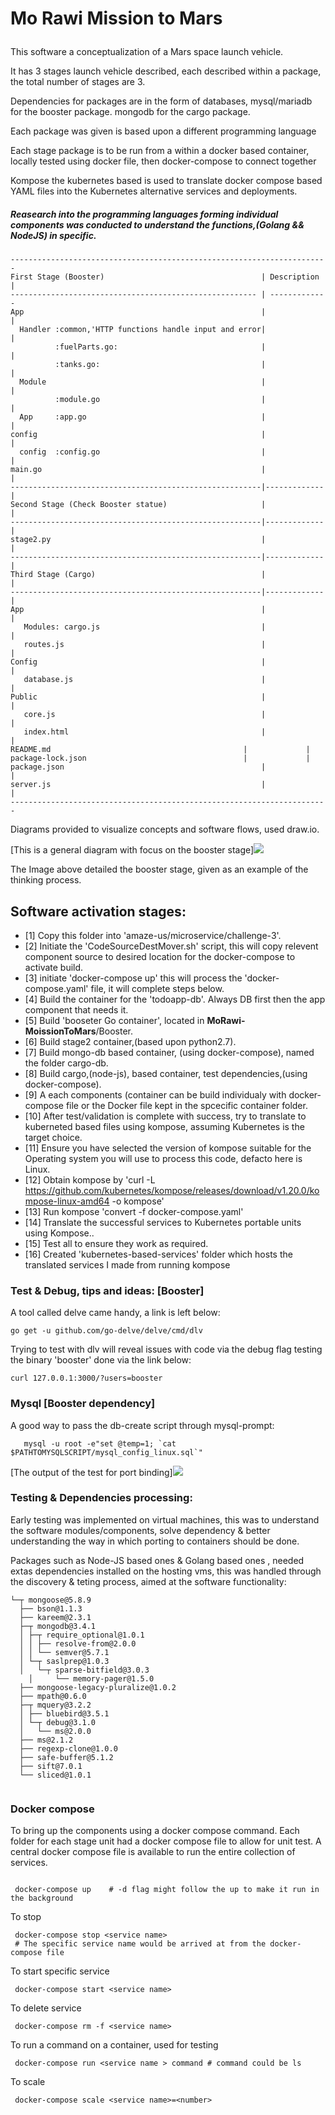 # <p>Mo Rawi Mission to Mars</p>
<p>This software a conceptualization of a Mars space launch vehicle.</p>
<p>It has 3 stages launch vehicle described, each described within a package, the total number of stages are 3.</p>
<p>Dependencies for packages are in the form of databases, mysql/mariadb for the booster package. mongodb for the cargo package.   
<p>Each package was given is based upon a different programming language</p> 
<p>Each stage package is to be run from a within a docker based container, locally tested using docker file, then docker-compose to connect together</p>
<p>Kompose the kubernetes based is used to translate docker compose based YAML files into the Kubernetes alternative services and deployments.</p>


##### Reasearch into the programming languages forming individual components was conducted to understand the functions,(Golang && NodeJS) in specific.

```
-----------------------------------------------------------------------
First Stage (Booster)                                   | Description |
------------------------------------------------------- | -------------
App                                                     |             |
  Handler :common,'HTTP functions handle input and error|             | 
          :fuelParts.go:                                |             |              
          :tanks.go:                                    |             |
  Module                                                |             |
          :module.go                                    |             |
  App     :app.go                                       |             |
config                                                  |             |
  config  :config.go                                    |             |
main.go                                                 |             |
--------------------------------------------------------|-------------|
Second Stage (Check Booster statue)                     |             |
--------------------------------------------------------|-------------|
stage2.py                                               |             |
--------------------------------------------------------|-------------|
Third Stage (Cargo)                                     |             |
--------------------------------------------------------|-------------|
App                                                     |             |
   Modules: cargo.js                                    |             |
   routes.js                                            |             |
Config                                                  |             |
   database.js                                          |             |                                          
Public                                                  |             |
   core.js                                              |             |
   index.html                                           |             |
README.md	                                        |             |
package-lock.json	                                |             |
package.json	                                        |             |
server.js                                               |             |
-----------------------------------------------------------------------

```
<p>Diagrams provided to visualize concepts and software flows, used draw.io.</p>
<p>[This is a general diagram with focus on the booster stage]<img src=Mars-Stages-Diagram-Booster.jpeg></p>
<p>The Image above detailed the booster stage, given as an example of the thinking process.</p> 


## Software activation stages:
- [1] Copy this folder into 'amaze-us/microservice/challenge-3'.
- [2] Initiate the 'CodeSourceDestMover.sh' script, this will copy relevent component source to desired location for the docker-compose to activate build.
- [3] initiate 'docker-compose up' this will process the 'docker-compose.yaml' file, it will complete steps below.
- [4] Build the container for the 'todoapp-db'. Always DB first then the app component that needs it.
- [5] Build  'booseter Go container', located in __MoRawi-MoissionToMars__/Booster.
- [6] Build stage2 container,(based upon python2.7).
- [7] Build mongo-db based container, (using docker-compose), named the folder cargo-db.
- [8] Build cargo,(node-js), based container, test dependencies,(using docker-compose).
- [9] A each components (container can be build individualy with docker-compose file or the Docker file kept in the spcecific container folder.
- [10] After test/validation is complete with success, try to translate to kuberneted based files using kompose, assuming Kubernetes is the target choice.
- [11] Ensure you have selected the version of kompose suitable for the Operating system you will use to process this code, defacto here is Linux.
- [12] Obtain kompose by 'curl -L https://github.com/kubernetes/kompose/releases/download/v1.20.0/kompose-linux-amd64 -o kompose'
- [13] Run kompose 'convert -f docker-compose.yaml'
- [14] Translate the successful services to Kubernetes portable units using Kompose..
- [15] Test all to ensure they work as required.
- [16] Created 'kubernetes-based-services' folder which hosts the translated services I made from running kompose 


### Test & Debug, tips and ideas: [Booster]
A tool called delve came handy, a link is left below:
```
go get -u github.com/go-delve/delve/cmd/dlv
```
Trying to test with dlv will reveal issues with code via the debug flag
testing the binary 'booster' done via the link below:
```
curl 127.0.0.1:3000/?users=booster
```

### Mysql [Booster dependency]

A good way to pass the db-create script through mysql-prompt:
```
   mysql -u root -e"set @temp=1; `cat $PATHTOMYSQLSCRIPT/mysql_config_linux.sql`"

```


<p>[The output of the test for port binding]<img src=BoosterTest.png></p>


###  Testing & Dependencies processing:
Early testing was implemented on virtual machines, this was to understand the software modules/components, solve dependency & better understanding the way in which porting to containers should be done.

Packages such as Node-JS based ones & Golang based ones , needed extas dependencies installed on the hosting vms, this was handled through the discovery & teting process, aimed at the software functionality:

```
└─┬ mongoose@5.8.9 
  ├── bson@1.1.3 
  ├── kareem@2.3.1 
  ├─┬ mongodb@3.4.1 
  │ ├─┬ require_optional@1.0.1 
  │ │ ├── resolve-from@2.0.0 
  │ │ └── semver@5.7.1 
  │ └─┬ saslprep@1.0.3 
  │   └─┬ sparse-bitfield@3.0.3 
  	│     └── memory-pager@1.5.0 
  ├── mongoose-legacy-pluralize@1.0.2 
  ├── mpath@0.6.0 
  ├─┬ mquery@3.2.2 
  │ ├── bluebird@3.5.1 
  │ └─┬ debug@3.1.0 
  │   └── ms@2.0.0 
  ├── ms@2.1.2 
  ├── regexp-clone@1.0.0 
  ├── safe-buffer@5.1.2 
  ├── sift@7.0.1 
  └── sliced@1.0.1 


```

### Docker compose 
To bring up the components using a docker compose command. Each folder for each stage unit had a docker compose file to allow for unit test. A central docker compose file is available to run the entire collection of services.

```

 docker-compose up    # -d flag might follow the up to make it run in the background

```
To stop

``` 
 docker-compose stop <service name> 
 # The specific service name would be arrived at from the docker-compose file 

```
To start specific service 

```
 docker-compose start <service name>

```

To delete service 

```
 docker-compose rm -f <service name>

```


To run a command on a container, used for testing

```
 docker-compose run <service name > command # command could be ls

```
To scale

```
 docker-compose scale <service name>=<number> 

```


 

